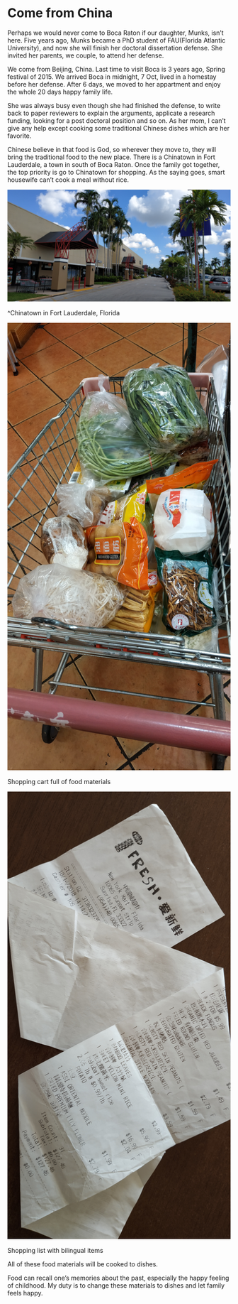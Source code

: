# Come from China



Perhaps we would never come to Boca Raton if our daughter, Munks, isn’t here. Five years ago, Munks became a PhD student of FAU(Florida Atlantic University), and now she will finish her doctoral dissertation defense. She invited her parents, we couple, to attend her defense.



We come from Beijing, China. Last time to visit Boca is 3 years ago, Spring festival of 2015. We arrived Boca in midnight, 7 Oct, lived in a homestay before her defense. After 6 days, we moved to her appartment and enjoy the whole 20 days happy family life.



She was always busy even though she had finished the defense, to write back to paper reviewers to explain the arguments, applicate a research funding, looking for a post doctoral position and so on. As her mom, I can’t give any help except cooking some traditional Chinese dishes which are  her favorite.         



Chinese believe in that food is God, so wherever they move to, they will bring the traditional food to the new place. There is a Chinatown in Fort Lauderdale, a town in south of Boca Raton. Once the family got together, the top priority is go to Chinatown for shopping. As the saying goes, smart housewife can’t cook a meal without rice.

![chinatown1](chinatown_20181014_131125.jpg)

^Chinatown in Fort Lauderdale, Florida





![chinatown2](chinatown_20181014_135926.jpg)

Shopping cart full of food materials



![shopping list](chinatown_20181111_101527.jpg)

Shopping list with bilingual items



All of these food materials will be cooked to dishes.



Food can recall one’s memories about the past, especially the happy feeling of childhood. My duty is to change these materials to dishes and let family feels happy.
